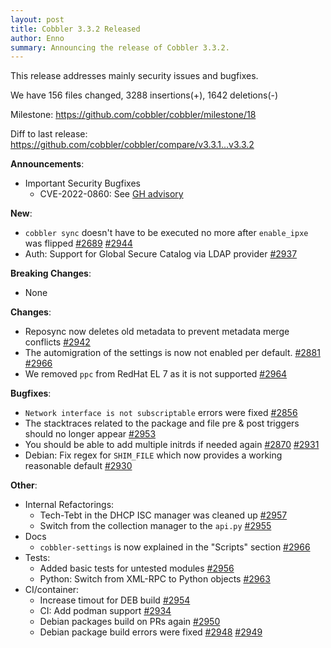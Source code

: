 ```yaml
---
layout: post
title: Cobbler 3.3.2 Released
author: Enno
summary: Announcing the release of Cobbler 3.3.2.
---
```


This release addresses mainly security issues and bugfixes.

We have 156 files changed, 3288 insertions(+), 1642 deletions(-)

Milestone: <https://github.com/cobbler/cobbler/milestone/18>

Diff to last release: <https://github.com/cobbler/cobbler/compare/v3.3.1...v3.3.2>

**Announcements**:

- Important Security Bugfixes
    - CVE-2022-0860: See [GH advisory](https://github.com/cobbler/cobbler/security/advisories/GHSA-mcg6-h362-cmq5)

**New**:

- `cobbler sync` doesn't have to be executed no more after `enable_ipxe` was flipped [#2689](https://github.com/cobbler/cobbler/issues/2689) [#2944](https://github.com/cobbler/cobbler/pull/2944)
- Auth: Support for Global Secure Catalog via LDAP provider [#2937](https://github.com/cobbler/cobbler/pull/2937)

**Breaking Changes**:

- None

**Changes**:

- Reposync now deletes old metadata to prevent metadata merge conflicts [#2942](https://github.com/cobbler/cobbler/pull/2942)
- The automigration of the settings is now not enabled per default. [#2881](https://github.com/cobbler/cobbler/issues/2881) [#2966](https://github.com/cobbler/cobbler/pull/2966)
- We removed `ppc` from RedHat EL 7 as it is not supported [#2964](https://github.com/cobbler/cobbler/pull/2964)

**Bugfixes**:

- `Network interface is not subscriptable` errors were fixed [#2856](https://github.com/cobbler/cobbler/issues/2856)
- The stacktraces related to the package and file pre & post triggers should no longer appear [#2953](https://github.com/cobbler/cobbler/pull/2953)
- You should be able to add multiple initrds if needed again [#2870](https://github.com/cobbler/cobbler/issues/2870) [#2931](https://github.com/cobbler/cobbler/pull/2931)
- Debian: Fix regex for `SHIM_FILE` which now provides a working reasonable default [#2930](https://github.com/cobbler/cobbler/pull/2930)

**Other**:

- Internal Refactorings:
    - Tech-Tebt in the DHCP ISC manager was cleaned up [#2957](https://github.com/cobbler/cobbler/pull/2957)
    - Switch from the collection manager to the `api.py` [#2955](https://github.com/cobbler/cobbler/pull/2955)
- Docs
    - `cobbler-settings` is now explained in the "Scripts" section [#2966](https://github.com/cobbler/cobbler/pull/2966)
- Tests:
    - Added basic tests for untested modules [#2956](https://github.com/cobbler/cobbler/pull/2956)
    - Python: Switch from XML-RPC to Python objects [#2963](https://github.com/cobbler/cobbler/pull/2963)
- CI/container:
    - Increase timout for DEB build [#2954](https://github.com/cobbler/cobbler/pull/2954)
    - CI: Add podman support [#2934](https://github.com/cobbler/cobbler/pull/2934)
    - Debian packages build on PRs again [#2950](https://github.com/cobbler/cobbler/pull/2950)
    - Debian package build errors were fixed [#2948](https://github.com/cobbler/cobbler/pull/2948) [#2949](https://github.com/cobbler/cobbler/pull/2949)
